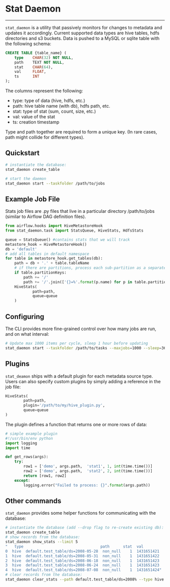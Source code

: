 # Stat Daemon
----

`stat_daemon` is a utility that passively monitors for changes to metadata and updates it accordingly.  Current supported data types are hive tables, hdfs directories and s3 buckets.  Data is pushed to a MySQL or sqlite table with the following schema:
```SQL
CREATE TABLE {table_name} (
    type    CHAR(32) NOT NULL,
    path    TEXT NOT NULL,
    stat    CHAR(64),
    val     FLOAT,
    ts      INT
);
```
The columns represent the following:
* type: type of data (hive, hdfs, etc.)
* path: hive table name (with db), hdfs path, etc.
* stat: type of stat (sum, count, size, etc.)
* val: value of the stat
* ts: creation timestamp

Type and path together are required to form a unique key.  (In rare cases, path might collide for different types).

## Quickstart
```bash
# instantiate the database:
stat_daemon create_table

# start the daemon
stat_daemon start --taskfolder /path/to/jobs
```

## Example Job File
Stats job files are .py files that live in a particular directory /path/to/jobs (similar to Airflow DAG definition files).
```py
from airflow.hooks import HiveMetastoreHook
from stat_daemon.task import StatsQueue, HiveStats, HdfsStats

queue = StatsQueue() #contains stats that we will track
metastore_hook = HiveMetastoreHook()
db = 'default'
# add all tables in default namespace
for table in metastore_hook.get_tables(db):
    path = db + '.' + table.tableName
    # if there are partitions, process each sub-partition as a separate path
    if table.partitionKeys:
        path += '/'
        path += '/'.join(['{}=%'.format(p.name) for p in table.partitionKeys])
    HiveStats(
            path=path,
            queue=queue
    )
```

## Configuring
The CLI provides more fine-grained control over how many jobs are run, and on what interval:
```bash
# Update max 1000 items per cycle, sleep 1 hour before updating
stat_daemon start --taskfolder /path/to/tasks --maxjobs=1000 --sleep=3600
```

## Plugins
`stat_deamon` ships with a default plugin for each metadata source type.  Users can also specify custom plugins by simply adding a reference in the job file:
```py
HiveStats(
        path=path,
        plugin='/path/to/my/hive_plugin.py',
        queue=queue
)
```
The plugin defines a function that returns one or more rows of data:
```py
# simple example plugin
#!/usr/bin/env python
import logging
import time

def get_rows(args):
    try:
        row1 = ['demo', args.path,  'stat1', 1, int(time.time())]
        row2 = ['demo', args.path,  'stat2', 2, int(time.time())]
        return [row1, row2]
    except:
        logging.error("Failed to process: {}".format(args.path))
```


## Other commands
`stat_daemon` provides some helper functions for communicating with the database:
```bash
# instantiate the database (add --drop flag to re-create existing db):
stat_daemon create_table
# show records from the database:
stat_daemon show_stats --limit 5
"   type                                  path      stat  val          ts
0  hive  default.test_table/ds=2008-05-28  non_null    1  1431651421
1  hive  default.test_table/ds=2008-05-31  non_null    1  1431651422
2  hive  default.test_table/ds=2008-06-18  non_null    1  1431651423
3  hive  default.test_table/ds=2008-06-24  non_null    1  1431651423
4  hive  default.test_table/ds=2008-07-08  non_null    1  1431651424"
# clear records from the database:
stat_daemon clear_stats --path default.test_table/ds=2008% --type hive
```
